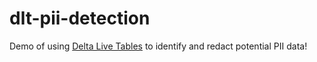 # dlt-pii-detection
Demo of using [Delta Live Tables](https://databricks.com/discover/pages/getting-started-with-delta-live-tables) to identify and redact potential PII data!
